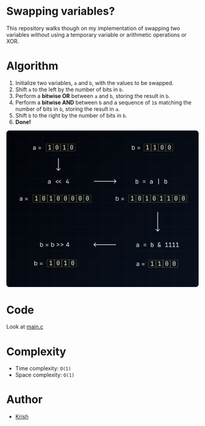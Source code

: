 # Swapping variables?

This repository walks though on my implementation of swapping two variables without using a temporary variable or arithmetic operations or XOR.

# Algorithm

1. Initialize two variables, `a` and `b`, with the values to be swapped.
2. Shift `a` to the left by the number of bits in `b`.
3. Perform a **bitwise OR** between `a` and `b`, storing the result in `b`.
4. Perform a **bitwise AND** between `b` and a sequence of `1`s matching the number of bits in `b`, storing the result in `a`.
5. Shift `b` to the right by the number of bits in `b`.
6. **Done!**

![Visual Representation of the algorithm](SwapVariables.png)

# Code

Look at [main.c](main.c)

# Complexity

- Time complexity: `O(1)`
- Space complexity: `O(1)`

# Author

- [Krish][github]

[github]: https://github.com/ikrishagarwal

